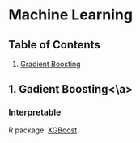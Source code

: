 # Machine Learning

## Table of Contents
1. [Gradient Boosting](#gradientboosting)

## 1. Gadient Boosting<a name="gradientboosting"><\a>
### Interpretable 
R package: [XGBoost](https://medium.com/applied-data-science/new-r-package-the-xgboost-explainer-51dd7d1aa211?lipi=urn%3Ali%3Apage%3Ad_flagship3_feed%3B84gnb4tBSZK%2BncvcUUXFcA%3D%3D)
